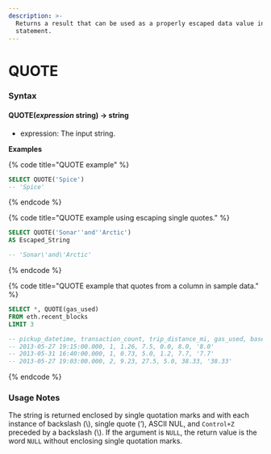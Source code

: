 ```yaml
---
description: >-
  Returns a result that can be used as a properly escaped data value in a SQL
  statement.
---
```


# QUOTE

### Syntax <a href="#syntax" id="syntax"></a>

#### QUOTE(_expression_ string) → string <a href="#quoteexpression-string--string" id="quoteexpression-string--string"></a>

* expression: The input string.

**Examples**

{% code title="QUOTE example" %}
```sql
SELECT QUOTE('Spice')
-- 'Spice'
```
{% endcode %}

{% code title="QUOTE example using escaping single quotes." %}
```sql
SELECT QUOTE('Sonar''and''Arctic') 
AS Escaped_String

-- 'Sonar\'and\'Arctic'
```
{% endcode %}

{% code title="QUOTE example that quotes from a column in sample data." %}
```sql
SELECT *, QUOTE(gas_used) 
FROM eth.recent_blocks 
LIMIT 3

-- pickup_datetime, transaction_count, trip_distance_mi, gas_used, base_fee_per_gas, total_amount, EXPR$6
-- 2013-05-27 19:15:00.000, 1, 1.26, 7.5, 0.0, 8.0, '8.0'
-- 2013-05-31 16:40:00.000, 1, 0.73, 5.0, 1.2, 7.7, '7.7'
-- 2013-05-27 19:03:00.000, 2, 9.23, 27.5, 5.0, 38.33, '38.33'
```
{% endcode %}

### Usage Notes <a href="#usage-notes" id="usage-notes"></a>

The string is returned enclosed by single quotation marks and with each instance of backslash (\\), single quote (‘), ASCII NUL, and `Control+Z` preceded by a backslash (\\). If the argument is `NULL`, the return value is the word `NULL` without enclosing single quotation marks.
